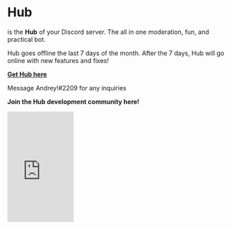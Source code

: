# Hub

is the **Hub** of your Discord server. The all in one moderation, fun, and practical bot.

Hub goes offline the last 7 days of the month. After the 7 days, Hub will go online with new features and fixes!

[**Get Hub here**](https://discord.com/api/oauth2/authorize?client_id=856971541873819668&permissions=8&scope=bot%20applications.commands)

Message Andrey!#2209 for any inquiries





**Join the Hub development community here!**
<dl>
<iframe src="https://canary.discord.com/widget?id=845310892152586240&theme=dark" width="150" height="250" allowtransparency="true" frameborder="0" sandbox="allow-popups allow-popups-to-escape-sandbox allow-same-origin allow-scripts"></iframe>
  </dl>
